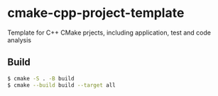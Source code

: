 # cmake-cpp-project-template
Template for C++ CMake prjects, including application, test and code analysis

## Build
```bash
$ cmake -S . -B build
$ cmake --build build --target all
```
